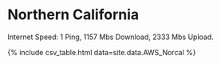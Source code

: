 # Northern California

Internet Speed: 
1 Ping, 1157 Mbs Download, 2333 Mbs Upload. 

{% include csv_table.html data=site.data.AWS_Norcal %}
